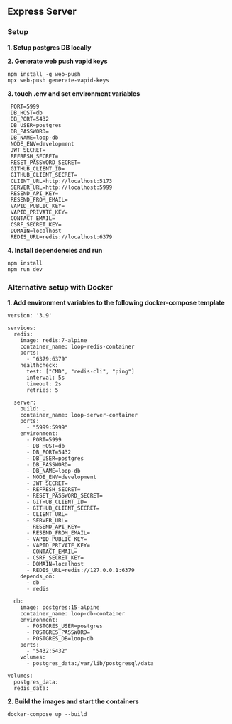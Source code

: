 ## Express Server

### Setup

**1. Setup postgres DB locally**

**2. Generate web push vapid keys**
```
npm install -g web-push
npx web-push generate-vapid-keys
```

**3. touch .env and set environment variables**
```
 PORT=5999
 DB_HOST=db
 DB_PORT=5432
 DB_USER=postgres
 DB_PASSWORD=
 DB_NAME=loop-db
 NODE_ENV=development
 JWT_SECRET=
 REFRESH_SECRET=
 RESET_PASSWORD_SECRET=
 GITHUB_CLIENT_ID=
 GITHUB_CLIENT_SECRET=
 CLIENT_URL=http://localhost:5173
 SERVER_URL=http://localhost:5999
 RESEND_API_KEY=
 RESEND_FROM_EMAIL=
 VAPID_PUBLIC_KEY=
 VAPID_PRIVATE_KEY=
 CONTACT_EMAIL=
 CSRF_SECRET_KEY=
 DOMAIN=localhost
 REDIS_URL=redis://localhost:6379
```

**4. Install dependencies and run**
```
npm install
npm run dev
```

### Alternative setup with Docker

**1. Add environment variables to the following docker-compose template**
```
version: '3.9'

services:
  redis:
    image: redis:7-alpine
    container_name: loop-redis-container
    ports:
      - "6379:6379"
    healthcheck:
      test: ["CMD", "redis-cli", "ping"]
      interval: 5s
      timeout: 2s
      retries: 5

  server:
    build: .
    container_name: loop-server-container
    ports:
      - "5999:5999"
    environment:
      - PORT=5999
      - DB_HOST=db
      - DB_PORT=5432
      - DB_USER=postgres
      - DB_PASSWORD=
      - DB_NAME=loop-db
      - NODE_ENV=development
      - JWT_SECRET=
      - REFRESH_SECRET=
      - RESET_PASSWORD_SECRET=
      - GITHUB_CLIENT_ID=
      - GITHUB_CLIENT_SECRET=
      - CLIENT_URL=
      - SERVER_URL=
      - RESEND_API_KEY=
      - RESEND_FROM_EMAIL=
      - VAPID_PUBLIC_KEY=
      - VAPID_PRIVATE_KEY=
      - CONTACT_EMAIL=
      - CSRF_SECRET_KEY=
      - DOMAIN=localhost
      - REDIS_URL=redis://127.0.0.1:6379
    depends_on:
      - db
      - redis

  db:
    image: postgres:15-alpine
    container_name: loop-db-container
    environment:
      - POSTGRES_USER=postgres
      - POSTGRES_PASSWORD=
      - POSTGRES_DB=loop-db
    ports:
      - "5432:5432"
    volumes:
      - postgres_data:/var/lib/postgresql/data

volumes:
  postgres_data:
  redis_data:
```

**2. Build the images and start the containers**
```
docker-compose up --build
```

